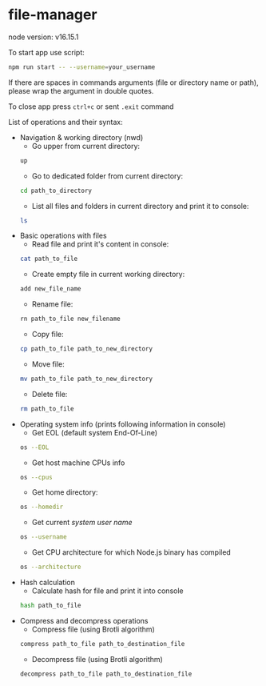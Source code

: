 # file-manager

node version: v16.15.1

To start app use script:

```bash
npm run start -- --username=your_username
```

If there are spaces in commands arguments (file or directory name or path), please wrap the argument in double quotes.

To close app press `ctrl+c` or sent `.exit` command

List of operations and their syntax:

- Navigation & working directory (nwd)
  - Go upper from current directory:
  ```bash
  up
  ```
  - Go to dedicated folder from current directory:
  ```bash
  cd path_to_directory
  ```
  - List all files and folders in current directory and print it to console:
  ```bash
  ls
  ```
- Basic operations with files
  - Read file and print it's content in console:
  ```bash
  cat path_to_file
  ```
  - Create empty file in current working directory:
  ```bash
  add new_file_name
  ```
  - Rename file:
  ```bash
  rn path_to_file new_filename
  ```
  - Copy file:
  ```bash
  cp path_to_file path_to_new_directory
  ```
  - Move file:
  ```bash
  mv path_to_file path_to_new_directory
  ```
  - Delete file:
  ```bash
  rm path_to_file
  ```
- Operating system info (prints following information in console)
  - Get EOL (default system End-Of-Line)
  ```bash
  os --EOL
  ```
  - Get host machine CPUs info
  ```bash
  os --cpus
  ```
  - Get home directory:
  ```bash
  os --homedir
  ```
  - Get current _system user name_
  ```bash
  os --username
  ```
  - Get CPU architecture for which Node.js binary has compiled
  ```bash
  os --architecture
  ```
- Hash calculation
  - Calculate hash for file and print it into console
  ```bash
  hash path_to_file
  ```
- Compress and decompress operations
  - Compress file (using Brotli algorithm)
  ```bash
  compress path_to_file path_to_destination_file
  ```
  - Decompress file (using Brotli algorithm)
  ```bash
  decompress path_to_file path_to_destination_file
  ```
